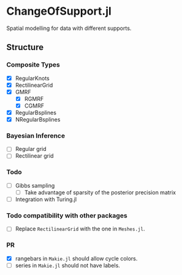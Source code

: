 # ChangeOfSupport.jl

Spatial modelling for data with different supports.

## Structure

### Composite Types

- [X] RegularKnots
- [X] RectilinearGrid
- [X] GMRF
    - [X] RGMRF
    - [X] CGMRF
- [X] RegularBsplines
- [X] NRegularBsplines

### Bayesian Inference

- [ ] Regular grid
- [ ] Rectilinear grid

### Todo

- [ ] Gibbs sampling
    - [ ] Take advantage of sparsity of the posterior precision matrix
- [ ] Integration with Turing.jl

### Todo compatibility with other packages

- [ ] Replace `RectilinearGrid` with the one in `Meshes.jl`.


### PR

- [X] rangebars in `Makie.jl` should allow cycle colors.
- [ ] series in `Makie.jl` should not have labels.
